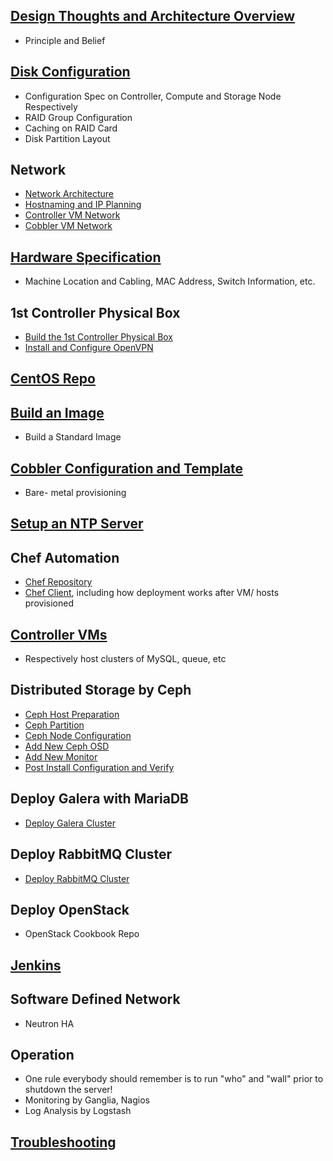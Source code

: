 ## [Design Thoughts and Architecture Overview](ArchitectureOverview.markdown)
  * Principle and Belief

## [Disk Configuration](DiskConfiguration.markdown)
  * Configuration Spec on Controller, Compute and Storage Node Respectively
  * RAID Group Configuration
  * Caching on RAID Card
  * Disk Partition Layout

## Network
  * [Network Architecture](NetworkConfiguration.markdown)
  * [Hostnaming and IP Planning](IPPlanning.markdown)
  * [Controller VM Network](BuildFirstBox.markdown)
  * [Cobbler VM Network](BuildCobblerVM.markdown)

## [Hardware Specification](HardwareSpec.markdown)
  * Machine Location and Cabling, MAC Address, Switch Information, etc.

## 1st Controller Physical Box
  * [Build the 1st Controller Physical Box](BuildFirstBox.markdown)
  * [Install and Configure OpenVPN](InstallAndConfigureOpenvpn.markdown)

## [CentOS Repo](CreateCentosRepo.markdown)

## [Build an Image](BuildAnImage.markdown)
  * Build a Standard Image

## [Cobbler Configuration and Template](BuildCobblerVM.markdown)
  * Bare- metal provisioning

## [Setup an NTP Server](CreateNTP.markdown)

## Chef Automation
  * [Chef Repository](ChefRepo.markdown)
  * [Chef Client](ChefClient.markdown), including how deployment works after VM/ hosts provisioned

## [Controller VMs](BuildControllerVM.markdown)
  * Respectively host clusters of MySQL, queue, etc

## Distributed Storage by Ceph
  * [Ceph Host Preparation](CephPrepare.markdown)
  * [Ceph Partition](CephPartition.markdown)
  * [Ceph Node Configuration](CephDistributedStorage.markdown)
  * [Add New Ceph OSD](CephAddOSD.markdown)
  * [Add New Monitor](CephAddMon.markdown)
  * [Post Install Configuration and Verify](CephPostConfiguration.markdown)

## Deploy Galera with MariaDB
  * [Deploy Galera Cluster](DeployGalera.markdown)

## Deploy RabbitMQ Cluster
  * [Deploy RabbitMQ Cluster](DeployRabbitMQCluster.markdown)

## Deploy OpenStack
  * OpenStack Cookbook Repo

## [Jenkins](BuildJenkins.markdown)

## Software Defined Network
  * Neutron HA

## Operation
  * One rule everybody should remember is to run "who" and "wall" prior to shutdown the server!
  * Monitoring by Ganglia, Nagios
  * Log Analysis by Logstash

## [Troubleshooting](TroubleShooting.markdown)
